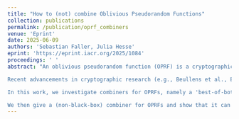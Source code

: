 ```yaml
---
title: "How to (not) combine Oblivious Pseudorandom Functions"
collection: publications
permalink: /publication/oprf_combiners
venue: 'Eprint'
date: 2025-06-09
authors: 'Sebastian Faller, Julia Hesse'
eprint: 'https://eprint.iacr.org/2025/1084'
proceedings: ' '
abstract: "An oblivious pseudorandom function (OPRF) is a cryptographic tool that enables fast and secure authentication and key derivation from passwords. In the past few years, the adoption of OPRFs has flourished and today they are at the core of the PIN-protected backup methods of WhatsApp and Signal, and of privacy-enhancing browser technologies. All vendors deploy the so-called 2Hash-Diffie-Hellman (2HashDH) OPRF, which relies on discrete-logarithm-type assumptions that are standard yet known to be prone to quantum attacks.

Recent advancements in cryptographic research (e.g., Beullens et al., Eurocrypt 2025) have brought up post-quantum OPRFs that are fast enough to deploy them in the setting of, e.g., WhatsApp or Signal. Yet none of these constructions are based on standard assumptions.

In this work, we investigate combiners for OPRFs, namely a 'best-of-both' combination of a classical and a post-quantum OPRF that is secure as long as one of them is. First, we give formal evidence that so-called black-box combiners do not exist, indicating that combining OPRFs is subtle and bears similarities with other powerful yet hard-to-combine cryptographic primitives like oblivious transfer (OT).

We then give a (non-black-box) combiner for OPRFs and show that it can be instantiated with 2HashDH and the currently most efficient post-quantum OPRFs based on Legendre symbols. In particular, the reliance on the less standard Legendre-based hardness assumption does not harm the security of 2HashDH. This gives vendors a viable path to lift the security of their OPRF deployments to a post-quantum level."
---
```


